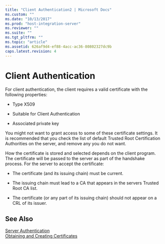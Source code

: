 ```yaml
---
title: "Client Authentication2 | Microsoft Docs"
ms.custom: ""
ms.date: "10/13/2017"
ms.prod: "host-integration-server"
ms.reviewer: ""
ms.suite: ""
ms.tgt_pltfrm: ""
ms.topic: "article"
ms.assetid: 626af9d4-ef88-4acc-ac36-80802327dc9b
caps.latest.revision: 4
---
```

# Client Authentication
For client authentication, the client requires a valid certificate with the following properties:  
  
-   Type X509  
  
-   Suitable for Client Authentication  
  
-   Associated private key  
  
 You might not want to grant access to some of these certificate settings. It is recommended that you check the list of default Trusted Root Certification Authorities on the server, and remove any you do not want.  
  
 How the certificate is stored and selected depends on the client program. The certificate will be passed to the server as part of the handshake process. For the server to accept the certificate:  
  
-   The certificate (and its issuing chain) must be current.  
  
-   The issuing chain must lead to a CA that appears in the servers Trusted Root CA list.  
  
-   The certificate (or any part of its issuing chain) should not appear on a CRL of its issuer.  
  
## See Also  
 [Server Authentication](../core/server-authentication.md)   
 [Obtaining and Creating Certificates](../core/obtaining-and-creating-certificates.md)
